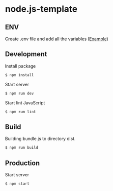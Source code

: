 # node.js-template

## ENV
Create .env file and add all the variables ([Example][env-example])

## Development
Install package
```sh
$ npm install
```
Start server
```sh
$ npm run dev
```
Start lint JavaScript
```sh
$ npm run lint
```

## Build
Building bundle.js to directory dist.
```sh
$ npm run build
```

## Production
Start server
```sh
$ npm start
```

[env-example]: https://github.com/GCoder-13/node.js-template/blob/master/.env.example
